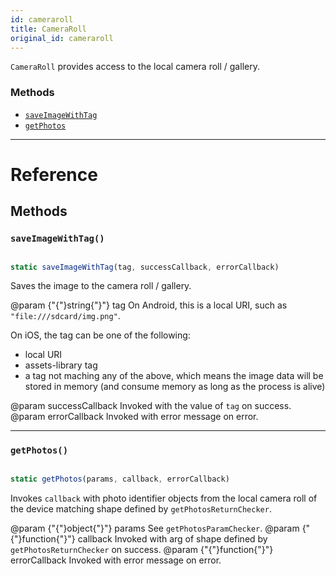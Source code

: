 ```yaml
---
id: cameraroll
title: CameraRoll
original_id: cameraroll
---
```


`CameraRoll` provides access to the local camera roll / gallery.

### Methods

- [`saveImageWithTag`](cameraroll.md#saveimagewithtag)
- [`getPhotos`](cameraroll.md#getphotos)

---

# Reference

## Methods

### `saveImageWithTag()`

```jsx

static saveImageWithTag(tag, successCallback, errorCallback)

```

Saves the image to the camera roll / gallery.

@param {"{"}string{"}"} tag On Android, this is a local URI, such as `"file:///sdcard/img.png"`.

On iOS, the tag can be one of the following:

- local URI
- assets-library tag
- a tag not maching any of the above, which means the image data will be stored in memory (and consume memory as long as the process is alive)

@param successCallback Invoked with the value of `tag` on success. @param errorCallback Invoked with error message on error.

---

### `getPhotos()`

```jsx

static getPhotos(params, callback, errorCallback)

```

Invokes `callback` with photo identifier objects from the local camera roll of the device matching shape defined by `getPhotosReturnChecker`.

@param {"{"}object{"}"} params See `getPhotosParamChecker`. @param {"{"}function{"}"} callback Invoked with arg of shape defined by `getPhotosReturnChecker` on success. @param {"{"}function{"}"} errorCallback Invoked with error message on error.
